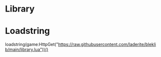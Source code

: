 # Library

# Loadstring
loadstring(game:HttpGet("https://raw.githubusercontent.com/laderite/bleklib/main/library.lua"))()
